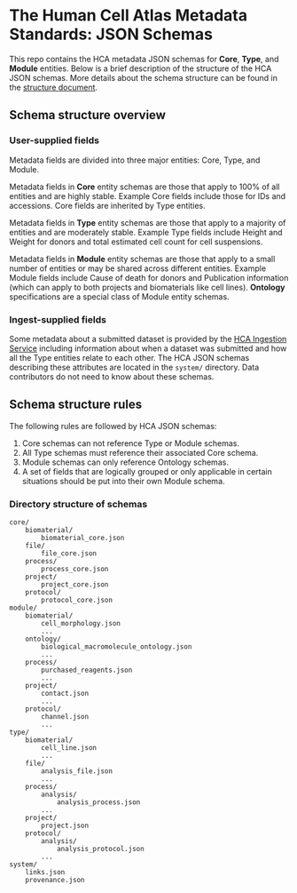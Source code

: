 # The Human Cell Atlas Metadata Standards: JSON Schemas

This repo contains the HCA metadata JSON schemas for **Core**, **Type**, and **Module** entities. Below is a brief description of the structure of the HCA JSON schemas. More details about the schema structure can be found in the [structure document](../../docs/structure.md).

## Schema structure overview

### User-supplied fields

Metadata fields are divided into three major entities: Core, Type, and Module.

Metadata fields in **Core** entity schemas are those that apply to 100% of all entities and are highly stable. Example Core fields include those for IDs and accessions. Core fields are inherited by Type entities.

Metadata fields in **Type** entity schemas are those that apply to a majority of entities and are moderately stable. Example Type fields include Height and Weight for donors and total estimated cell count for cell suspensions. 

Metadata fields in **Module** entity schemas are those that apply to a small number of entities or may be shared across different entities. Example Module fields include Cause of death for donors and Publication information (which can apply to both projects and biomaterials like cell lines). **Ontology** specifications are a special class of Module entity schemas.

### Ingest-supplied fields

Some metadata about a submitted dataset is provided by the [HCA Ingestion Service](https://github.com/HumanCellAtlas/ingest-central) including information about when a dataset was submitted and how all the Type entities relate to each other. The HCA JSON schemas describing these attributes are located in the `system/` directory. Data contributors do not need to know about these schemas.

## Schema structure rules

The following rules are followed by HCA JSON schemas:

1. Core schemas can not reference Type or Module schemas.
1. All Type schemas must reference their associated Core schema.
1. Module schemas can only reference Ontology schemas.
1. A set of fields that are logically grouped or only applicable in certain situations should be put into their own Module schema.

### Directory structure of schemas

```
core/
    biomaterial/
        biomaterial_core.json 
    file/
        file_core.json
    process/
        process_core.json
    project/
        project_core.json
    protocol/ 
        protocol_core.json
module/
    biomaterial/
        cell_morphology.json
        ...
    ontology/ 
        biological_macromolecule_ontology.json
        ...
    process/ 
        purchased_reagents.json
        ...                
    project/
        contact.json
        ...
    protocol/ 
        channel.json
        ...  
type/
    biomaterial/
        cell_line.json
        ...
    file/
        analysis_file.json
        ...
    process/
        analysis/ 
            analysis_process.json
        ...
    project/ 
        project.json
    protocol/ 
        analysis/
            analysis_protocol.json
        ...
system/
    links.json
    provenance.json 
```

